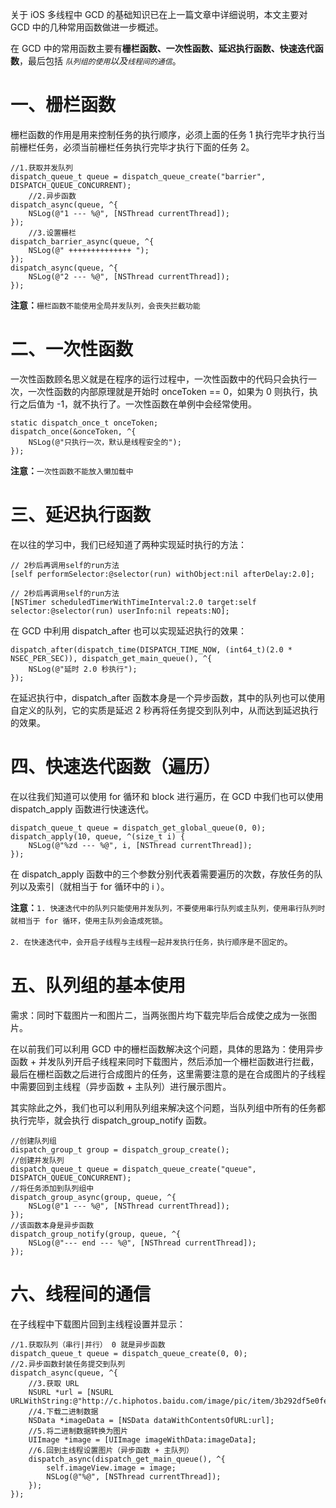 关于 iOS 多线程中 GCD 的基础知识已在上一篇文章中详细说明，本文主要对 GCD 中的几种常用函数做进一步概述。

在 GCD 中的常用函数主要有**栅栏函数、一次性函数、延迟执行函数、快速迭代函数**，最后包括 *`队列组的使用`以及`线程间的通信`*。

# 一、栅栏函数

栅栏函数的作用是用来控制任务的执行顺序，必须上面的任务 1 执行完毕才执行当前栅栏任务，必须当前栅栏任务执行完毕才执行下面的任务 2。

```
//1.获取并发队列 
dispatch_queue_t queue = dispatch_queue_create("barrier", DISPATCH_QUEUE_CONCURRENT);
    //2.异步函数
dispatch_async(queue, ^{
    NSLog(@"1 --- %@", [NSThread currentThread]);
});
    //3.设置栅栏
dispatch_barrier_async(queue, ^{
    NSLog(@" ++++++++++++++ ");
});
dispatch_async(queue, ^{
    NSLog(@"2 --- %@", [NSThread currentThread]);
});
```

**注意：**`栅栏函数不能使用全局并发队列，会丧失拦截功能`

# 二、一次性函数

一次性函数顾名思义就是在程序的运行过程中，一次性函数中的代码只会执行一次，一次性函数的内部原理就是开始时 onceToken == 0，如果为 0 则执行，执行之后值为 -1，就不执行了。一次性函数在单例中会经常使用。

```
static dispatch_once_t onceToken;
dispatch_once(&onceToken, ^{
    NSLog(@"只执行一次，默认是线程安全的");
});
```

**注意：**`一次性函数不能放入懒加载中`

# 三、延迟执行函数

在以往的学习中，我们已经知道了两种实现延时执行的方法：

```
// 2秒后再调用self的run方法
[self performSelector:@selector(run) withObject:nil afterDelay:2.0];
```
```
// 2秒后再调用self的run方法
[NSTimer scheduledTimerWithTimeInterval:2.0 target:self selector:@selector(run) userInfo:nil repeats:NO];
```

在 GCD 中利用 dispatch_after 也可以实现延迟执行的效果：

```
dispatch_after(dispatch_time(DISPATCH_TIME_NOW, (int64_t)(2.0 * NSEC_PER_SEC)), dispatch_get_main_queue(), ^{
    NSLog(@"延时 2.0 秒执行");
});
```

在延迟执行中，dispatch_after 函数本身是一个异步函数，其中的队列也可以使用自定义的队列，它的实质是延迟 2 秒再将任务提交到队列中，从而达到延迟执行的效果。

# 四、快速迭代函数（遍历）

在以往我们知道可以使用 for 循环和 block 进行遍历，在 GCD 中我们也可以使用 dispatch_apply 函数进行快速迭代。

```
dispatch_queue_t queue = dispatch_get_global_queue(0, 0);  
dispatch_apply(10, queue, ^(size_t i) {
    NSLog(@"%zd --- %@", i, [NSThread currentThread]);
});
```

在 dispatch_apply 函数中的三个参数分别代表着需要遍历的次数，存放任务的队列以及索引（就相当于 for 循环中的  i ）。

**注意：**`1. 快速迭代中的队列只能使用并发队列，不要使用串行队列或主队列，使用串行队列时就相当于 for 循环，使用主队列会造成死锁`。

`2. 在快速迭代中，会开启子线程与主线程一起并发执行任务，执行顺序是不固定的`。

# 五、队列组的基本使用

需求：同时下载图片一和图片二，当两张图片均下载完毕后合成使之成为一张图片。

在以前我们可以利用 GCD 中的栅栏函数解决这个问题，具体的思路为：使用异步函数 + 并发队列开启子线程来同时下载图片，然后添加一个栅栏函数进行拦截，最后在栅栏函数之后进行合成图片的任务，这里需要注意的是在合成图片的子线程中需要回到主线程（异步函数 + 主队列）进行展示图片。

其实除此之外，我们也可以利用队列组来解决这个问题，当队列组中所有的任务都执行完毕，就会执行 dispatch_group_notify 函数。

```
//创建队列组
dispatch_group_t group = dispatch_group_create();
//创建并发队列
dispatch_queue_t queue = dispatch_queue_create("queue", DISPATCH_QUEUE_CONCURRENT);
//将任务添加到队列组中
dispatch_group_async(group, queue, ^{
    NSLog(@"1 --- %@", [NSThread currentThread]);
});
//该函数本身是异步函数
dispatch_group_notify(group, queue, ^{
    NSLog(@"--- end --- %@", [NSThread currentThread]);
});
```

# 六、线程间的通信

在子线程中下载图片回到主线程设置并显示：

```
//1.获取队列（串行|并行） 0 就是异步函数
dispatch_queue_t queue = dispatch_queue_create(0, 0);
//2.异步函数封装任务提交到队列
dispatch_async(queue, ^{       
    //3.获取 URL
    NSURL *url = [NSURL URLWithString:@"http://c.hiphotos.baidu.com/image/pic/item/3b292df5e0fe99254674c15036a85edf8db171b2.jpg"];
    //4.下载二进制数据
    NSData *imageData = [NSData dataWithContentsOfURL:url];
    //5.将二进制数据转换为图片
    UIImage *image = [UIImage imageWithData:imageData];
    //6.回到主线程设置图片（异步函数 + 主队列）
    dispatch_async(dispatch_get_main_queue(), ^{
        self.imageView.image = image;
        NSLog(@"%@", [NSThread currentThread]);
    });
});
```
